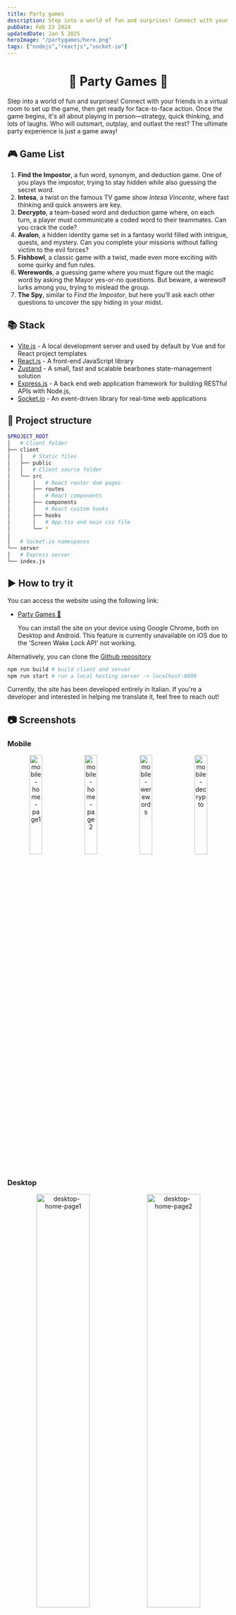 ```yaml
---
title: Party games
description: Step into a world of fun and surprises! Connect with your friends in a virtual room to set up the game, then get ready for face-to-face action. Once the game begins, it's all about playing in person—strategy, quick thinking, and lots of laughs. Who will outsmart, outplay, and outlast the rest? The ultimate party experience is just a game away!
pubDate: Feb 23 2024
updatedDate: Jan 5 2025
heroImage: "/partygames/hero.png"
tags: ["nodejs","reactjs","socket-io"]
---
```


<div align='center'>
  <h1 class="main-title">🎉 Party Games 🎉</h1>
</div>

Step into a world of fun and surprises! Connect with your friends in a virtual room to set up the game, then get ready for face-to-face action. Once the game begins, it's all about playing in person—strategy, quick thinking, and lots of laughs. Who will outsmart, outplay, and outlast the rest? The ultimate party experience is just a game away!

## 🎮 Game List

1. <strong>Find the Impostor</strong>, a fun word, synonym, and deduction game. One of you plays the impostor, trying to stay hidden while also guessing the secret word.
2. <strong>Intesa</strong>, a twist on the famous TV game show _Intesa Vincente_, where fast thinking and quick answers are key.
3. <strong>Decrypto</strong>, a team-based word and deduction game where, on each turn, a player must communicate a coded word to their teammates. Can you crack the code?
4. <strong>Avalon</strong>, a hidden identity game set in a fantasy world filled with intrigue, quests, and mystery. Can you complete your missions without falling victim to the evil forces?
5. <strong>Fishbowl</strong>, a classic game with a twist, made even more exciting with some quirky and fun rules.
6. <strong>Werewords</strong>, a guessing game where you must figure out the magic word by asking the Mayor yes-or-no questions. But beware, a werewolf lurks among you, trying to mislead the group.
7. <strong>The Spy</strong>, similar to _Find the Impostor_, but here you’ll ask each other questions to uncover the spy hiding in your midst.

## 📚 Stack

- <a href="https://vitejs.dev" target="_blank">Vite.js</a> - A local development server and used by default by Vue and for React project templates
- <a href="https://react.dev" target="_blank">React.js</a> - A front-end JavaScript library
- <a href="https://zustand-demo.pmnd.rs" target="_blank">Zustand</a> - A small, fast and scalable bearbones state-management solution
- <a href="https://expressjs.com/it/" target="_blank">Express.js</a> - A back end web application framework for building RESTful APIs with Node.js,
- <a href="http://socket.io" target="_blank">Socket.io</a> - An event-driven library for real-time web applications

## 📂 Project structure

```sh
$PROJECT_ROOT
│   # Client folder
├── client
│   │   # Static files
│   ├── public
│   │   # Client source folder
│   └── src
│       │   # React router dom pages
│       ├── routes
│       │   # React components
│       ├── components
│       │   # React custom hooks
│       ├── hooks
│       │   # App.tsx and main css file
│       └── *
│
│   # Socket.io namespaces
└── server
│   # Express server
└── index.js
```

## ▶️ How to try it

You can access the website using the following link:

- <a href="https://partygames.alessiopoggi.org" target="_blank">Party Games 🎉</a>
  <p>You can install the site on your device using Google Chrome, both on Desktop and Android. This feature is currently unavailable on iOS due to the 'Screen Wake Lock API' not working.</p>

Alternatively, you can clone the <a href="https://github.com/AlessioPoggi99/Party-Games.git" target="_blank">Github repository</a>

```sh
npm run build # build client and server
npm run start # run a local hosting server -> localhost:8000
```

Currently, the site has been developed entirely in Italian. If you're a developer and interested in helping me translate it, feel free to reach out!

## 📷 Screenshots

### Mobile

<p align="center" class="img-grid">
  <img width="24%" height="auto" alt="mobile-home-page1" class="rounded-md" src="https://www.alessiopoggi.org/partygames/mobile1.png"/>
  <img width="24%" height="auto" alt="mobile-home-page2" class="rounded-md" src="https://www.alessiopoggi.org/partygames/mobile2.png"/>
  <img width="24%" height="auto" alt="mobile-werewords" class="rounded-md" src="https://www.alessiopoggi.org/partygames/mobile3.png"/>
  <img width="24%" height="auto" alt="mobile-decrypto" class="rounded-md" src="https://www.alessiopoggi.org/partygames/mobile4.png"/>
</p>

### Desktop

<p align="center" class="img-grid-2">
  <img width="49%" height="auto" alt="desktop-home-page1" class="no-shadow" src="https://www.alessiopoggi.org/partygames/desktop1.png"/>
  <img width="49%" height="auto" alt="desktop-home-page2" class="no-shadow" src="https://www.alessiopoggi.org/partygames/desktop2.png"/>
  <img width="49%" height="auto" alt="desktop-intesa" class="no-shadow" src="https://www.alessiopoggi.org/partygames/desktop3.png"/>
  <img width="49%" height="auto" alt="desktop-fishbowl" class="no-shadow" src="https://www.alessiopoggi.org/partygames/desktop4.png"/>
</p>

## 🔗 Links

- <a href="https://github.com/AlessioPoggi99" target="_blank">My Github</a>

- <a href="https://partygames.alessiopoggi.org" target="_blank">Party games 🎉</a>

- <span><a href="https://github.com/AlessioPoggi99/Party-Games" target="_blank">Party Games github repository</a> (the repository is actually private).</span>
